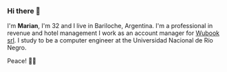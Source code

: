 ### Hi there 👋
I'm **Marian**, I'm 32 and I live in Bariloche, Argentina.
I'm a professional in revenue and hotel management I work as an account manager for [Wubook srl](https://wubook.net/).
I study to be a computer engineer at the Universidad Nacional de Río Negro.

Peace!
:pray::green_heart:

